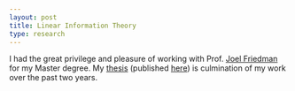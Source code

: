 ```yaml
---
layout: post
title: Linear Information Theory
type: research
---
```


I had the great privilege and pleasure of working with Prof. [Joel Friedman](https://www.cs.ubc.ca/~jf/) for my Master degree. 
My [thesis](/public/PDFs/thesis.pdf) (published [here](https://open.library.ubc.ca/collections/ubctheses/24/items/1.0412871)) is culmination of my work over the past two years.